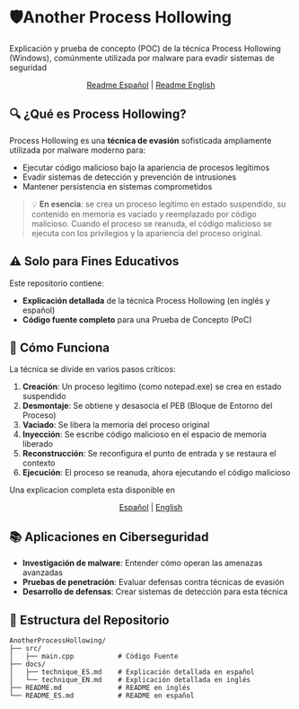 # 🛡Another Process Hollowing

Explicación y prueba de concepto (POC) de la técnica Process Hollowing (Windows), comúnmente utilizada por malware para evadir sistemas de seguridad
<p align="center">
  <a href="README_ES.md">Readme Español</a> |
  <a href="README.md">Readme English</a>
</p>

## 🔍 ¿Qué es Process Hollowing?
Process Hollowing es una **técnica de evasión** sofisticada ampliamente utilizada por malware moderno para:
- Ejecutar código malicioso bajo la apariencia de procesos legítimos
- Evadir sistemas de detección y prevención de intrusiones
- Mantener persistencia en sistemas comprometidos
  
> 💡 **En esencia**: se crea un proceso legítimo en estado suspendido, su contenido en memoria es vaciado y reemplazado por código malicioso. Cuando el proceso se reanuda, el código malicioso se ejecuta con los privilegios y la apariencia del proceso original.

## ⚠️ Solo para Fines Educativos
Este repositorio contiene:
- **Explicación detallada** de la técnica Process Hollowing (en inglés y español)
- **Código fuente completo** para una Prueba de Concepto (PoC)
  
## 🔧 Cómo Funciona
La técnica se divide en varios pasos críticos:
1. **Creación**: Un proceso legítimo (como notepad.exe) se crea en estado suspendido
2. **Desmontaje**: Se obtiene y desasocia el PEB (Bloque de Entorno del Proceso)
3. **Vaciado**: Se libera la memoria del proceso original
4. **Inyección**: Se escribe código malicioso en el espacio de memoria liberado
5. **Reconstrucción**: Se reconfigura el punto de entrada y se restaura el contexto
6. **Ejecución**: El proceso se reanuda, ahora ejecutando el código malicioso

Una explicacion completa esta disponible en <p align="center">
  <a href="docs/technique_ES.md">Español</a> |
  <a href="docs/technique_EN.md">English</a>
</p>


## 📚 Aplicaciones en Ciberseguridad
- **Investigación de malware**: Entender cómo operan las amenazas avanzadas
- **Pruebas de penetración**: Evaluar defensas contra técnicas de evasión
- **Desarrollo de defensas**: Crear sistemas de detección para esta técnica
  
## 🧩 Estructura del Repositorio
```
AnotherProcessHollowing/
├── src/
│   ├── main.cpp           # Código Fuente
├── docs/                  
│   ├── technique_ES.md    # Explicación detallada en español
│   └── technique_EN.md    # Explicación detallada en inglés
├── README.md              # README en inglés
└── README_ES.md           # README en español
```
